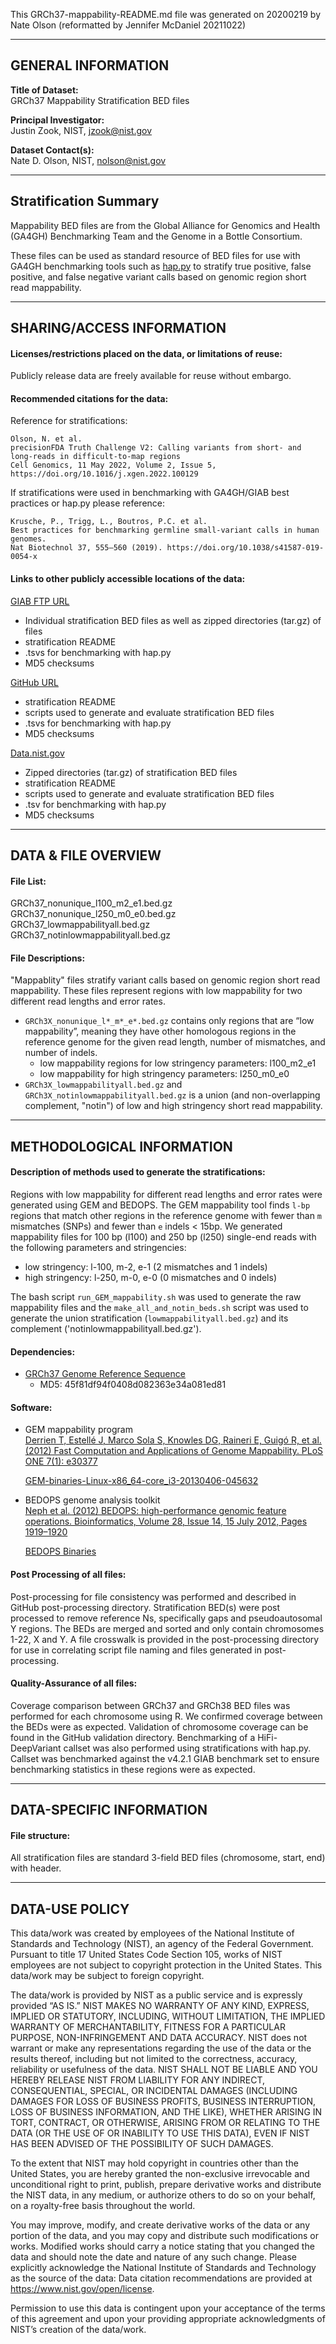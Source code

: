 This GRCh37-mappability-README.md file was generated on 20200219 by Nate Olson (reformatted by Jennifer McDaniel 20211022)

-------------------
GENERAL INFORMATION
-------------------

**Title of Dataset:**  
GRCh37 Mappability Stratification BED files

**Principal Investigator:**  
Justin Zook, NIST, jzook@nist.gov
	
**Dataset Contact(s):**  
Nate D. Olson, NIST, nolson@nist.gov

----------------------
Stratification Summary
----------------------
Mappability BED files are from the Global Alliance for Genomics and Health (GA4GH) Benchmarking Team and the Genome in a Bottle Consortium. 

These files can be used as standard resource of BED files for use with GA4GH benchmarking tools such as [hap.py](https://github.com/Illumina/hap.py) to stratify true positive, false positive, and false negative variant calls based on genomic region short read mappability.

--------------------------
SHARING/ACCESS INFORMATION
--------------------------

#### Licenses/restrictions placed on the data, or limitations of reuse: 
Publicly release data are freely available for reuse without embargo.

#### Recommended citations for the data:

Reference for stratifications:

	Olson, N. et al.
	precisionFDA Truth Challenge V2: Calling variants from short- and long-reads in difficult-to-map regions
	Cell Genomics, 11 May 2022, Volume 2, Issue 5,  https://doi.org/10.1016/j.xgen.2022.100129

If stratifications were used in benchmarking with GA4GH/GIAB best practices or hap.py please reference:

	Krusche, P., Trigg, L., Boutros, P.C. et al.
	Best practices for benchmarking germline small-variant calls in human genomes.
	Nat Biotechnol 37, 555–560 (2019). https://doi.org/10.1038/s41587-019-0054-x

#### Links to other publicly accessible locations of the data:

[GIAB FTP URL](https://ftp://ftp-trace.ncbi.nlm.nih.gov/ReferenceSamples/giab/release/genome-stratifications/)
- Individual stratification BED files as well as zipped directories (tar.gz) of files
- stratification README
- .tsvs for benchmarking with hap.py
- MD5 checksums

[GitHub URL](https://github.com/genome-in-a-bottle/genome-stratifications/)
- stratification README
- scripts used to generate and evaluate stratification BED files
- .tsvs for benchmarking with hap.py
- MD5 checksums

[Data.nist.gov](https://doi.org/10.18434/mds2-2499)
- Zipped directories (tar.gz) of stratification BED files
- stratification README
- scripts used to generate and evaluate stratification BED files
- .tsv for benchmarking with hap.py
- MD5 checksums

--------------------
DATA & FILE OVERVIEW
--------------------
#### File List:
GRCh37_nonunique_l100_m2_e1.bed.gz  
GRCh37_nonunique_l250_m0_e0.bed.gz  
GRCh37_lowmappabilityall.bed.gz  
GRCh37_notinlowmappabilityall.bed.gz  

#### File Descriptions:
"Mappablity" files stratify variant calls based on genomic region short read mappability. These files represent regions with low mappability for two different read lengths and error rates.
 
- `GRCh3X_nonunique_l*_m*_e*.bed.gz` contains only regions that are “low mappability”, meaning they have other homologous regions in the reference genome for the given read length, number of mismatches, and number of indels.	
	* low mappability regions for low stringency parameters:  l100_m2_e1
	* low mappability for high stringency parameters: l250_m0_e0
- `GRCh3X_lowmappabilityall.bed.gz` and `GRCh3X_notinlowmappabilityall.bed.gz` is a union (and non-overlapping complement, "notin") of low and high stringency short read mappability.

--------------------------
METHODOLOGICAL INFORMATION
--------------------------

#### Description of methods used to generate the stratifications:
Regions with low mappability for different read lengths and error rates were generated using GEM and BEDOPS. The GEM mappability tool finds `l-bp` regions that match other regions in the reference genome with fewer than `m` mismatches (SNPs) and fewer than `e` indels < 15bp. 
We generated mappability files for 100 bp (l100) and 250 bp (l250) single-end reads with the following parameters and stringencies:

- low stringency: l-100, m-2, e-1 (2 mismatches and 1 indels)
- high stringency: l-250, m-0, e-0 (0 mismatches and 0 indels)

The bash script `run_GEM_mappability.sh` was used to generate the raw mappability files and the `make_all_and_notin_beds.sh` script was used to  generate the union stratification (`lowmappabilityall.bed.gz`) and its complement ('notinlowmappabilityall.bed.gz').

#### Dependencies:

- [GRCh37 Genome Reference Sequence](ftp://ftp-trace.ncbi.nih.gov/1000genomes/ftp/technical/reference/human_g1k_v37.fasta.gz)
  - MD5: 45f81df94f0408d082363e34a081ed81

#### Software:
- GEM mappability program\
[Derrien T, Estellé J, Marco Sola S, Knowles DG, Raineri E, Guigó R, et al. (2012) Fast Computation and Applications of Genome Mappability. PLoS ONE 7(1): e30377](https://doi.org/10.1371/journal.pone.0030377)

	[GEM-binaries-Linux-x86_64-core_i3-20130406-045632](https://sourceforge.net/projects/gemlibrary/files/gem-library/Binary%20pre-release%203/GEM-binaries-Linux-x86_64-core_i3-20130406-045632.tbz2/download)

- BEDOPS genome analysis toolkit\
	[Neph et al. (2012) BEDOPS: high-performance genomic feature operations. Bioinformatics, Volume 28, Issue 14, 15 July 2012, Pages 1919–1920](https://doi.org/10.1093/bioinformatics/bts277)

 	[BEDOPS Binaries](https://bedops.readthedocs.io/en/latest/)

#### Post Processing of all files:
Post-processing for file consistency was performed and described in GitHub post-processing directory.  Stratification BED(s) were post processed to remove reference Ns, specifically gaps and pseudoautosomal Y regions. The BEDs are merged and sorted and only contain chromosomes 1-22, X and Y. A file crosswalk is provided in the post-processing directory for use in correlating script file naming and files generated in post-processing. 

#### Quality-Assurance of all files:
Coverage comparison between GRCh37 and GRCh38 BED files was performed for each chromosome using R. We confirmed coverage between the BEDs were as expected. Validation of chromosome coverage can be found in the GitHub validation directory. Benchmarking of a HiFi-DeepVariant callset was also performed using stratifications with hap.py.  Callset was benchmarked against the v4.2.1 GIAB benchmark set to ensure benchmarking statistics in these regions were as expected. 

--------------------------
DATA-SPECIFIC INFORMATION 
--------------------------

#### File structure: 
All stratification files are standard 3-field BED files (chromosome, start, end) with header.

--------------------------
DATA-USE POLICY 
--------------------------

This data/work was created by employees of the National Institute of Standards and Technology (NIST), an agency of the Federal Government. Pursuant to title 17 United States Code Section 105, works of NIST employees are not subject to copyright protection in the United States.  This data/work may be subject to foreign copyright.

The data/work is provided by NIST as a public service and is expressly provided “AS IS.” NIST MAKES NO WARRANTY OF ANY KIND, EXPRESS, IMPLIED OR STATUTORY, INCLUDING, WITHOUT LIMITATION, THE IMPLIED WARRANTY OF MERCHANTABILITY, FITNESS FOR A PARTICULAR PURPOSE, NON-INFRINGEMENT AND DATA ACCURACY. NIST does not warrant or make any representations regarding the use of the data or the results thereof, including but not limited to the correctness, accuracy, reliability or usefulness of the data. NIST SHALL NOT BE LIABLE AND YOU HEREBY RELEASE NIST FROM LIABILITY FOR ANY INDIRECT, CONSEQUENTIAL, SPECIAL, OR INCIDENTAL DAMAGES (INCLUDING DAMAGES FOR LOSS OF BUSINESS PROFITS, BUSINESS INTERRUPTION, LOSS OF BUSINESS INFORMATION, AND THE LIKE), WHETHER ARISING IN TORT, CONTRACT, OR OTHERWISE, ARISING FROM OR RELATING TO THE DATA (OR THE USE OF OR INABILITY TO USE THIS DATA), EVEN IF NIST HAS BEEN ADVISED OF THE POSSIBILITY OF SUCH DAMAGES.

To the extent that NIST may hold copyright in countries other than the United States, you are hereby granted the non-exclusive irrevocable and unconditional right to print, publish, prepare derivative works and distribute the NIST data, in any medium, or authorize others to do so on your behalf, on a royalty-free basis throughout the world.

You may improve, modify, and create derivative works of the data or any portion of the data, and you may copy and distribute such modifications or works. Modified works should carry a notice stating that you changed the data and should note the date and nature of any such change. Please explicitly acknowledge the National Institute of Standards and Technology as the source of the data:  Data citation recommendations are provided at https://www.nist.gov/open/license.

Permission to use this data is contingent upon your acceptance of the terms of this agreement and upon your providing appropriate acknowledgments of NIST’s creation of the data/work.
